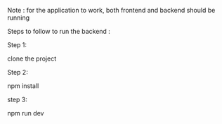 Note : for the application to work, both frontend and backend should be running

Steps to follow to run the backend :

Step 1:

clone the project

Step 2:

npm install

step 3:

npm run dev
